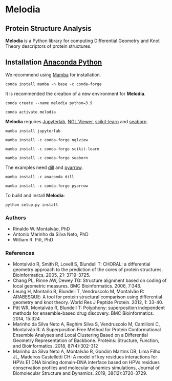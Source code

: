 # Melodia
## Protein Structure Analysis

**Melodia** is a Python library for computing Differential Geometry
and Knot Theory descriptors of protein structures. 

## Installation [Anaconda Python](https://www.anaconda.com/products/individual)

We recommend using [Mamba](https://github.com/mamba-org/mamba) for installation.

```shell
conda install mamba -n base -c conda-forge
```
It is recommended the creation of a new environment for **Melodia**.

```shell
conda create --name melodia python=3.9
```
```shell
conda activate melodia
```

**Melodia** requires [Jupyterlab](https://jupyter.org/), [NGL Viewer](https://github.com/nglviewer/nglview), [scikit-learn](https://scikit-learn.org/stable) and [seaborn](https://seaborn.pydata.org/).

```shell
mamba install jupyterlab
```

```shell
mamba install -c conda-forge nglview
```

```shell
mamba install -c conda-forge scikit-learn
```

```shell
mamba install -c conda-forge seaborn
```

The examples need [dill](https://github.com/uqfoundation/dill) and [pyarrow](https://github.com/apache/arrow).

```shell
mamba install -c anaconda dill
```
```shell
mamba install -c conda-forge pyarrow
```

To build and install **Melodia**:

```shell
python setup.py install
```
### Authors
- Rinaldo W. Montalvão, PhD
- Antonio Marinho da Silva Neto, PhD
- William R. Pitt, PhD

### References
- Montalvão R, Smith R, Lovell S, Blundell T: CHORAL: a differential geometry approach to the prediction of the cores of protein structures. Bioinformatics. 2005, 21: 3719-3725.
- Chang PL, Rinne AW, Dewey TG: Structure alignment based on coding of local geometric measures. BMC Bioinformatics. 2006, 7:346.
- Leung H, Montaño B, Blundell T, Vendruscolo M, Montalvão R: ARABESQUE: A tool for protein structural comparison using differential geometry and knot theory. World Res J Peptide Protein. 2012, 1: 33-40.
- Pitt WR, Montalvão R, Blundell T: Polyphony: superposition independent methods for ensemble-based drug discovery. BMC Bioinformatics. 2014, 15:324 
- Marinho da Silva Neto A, Reghim Silva S, Vendruscolo M, Camilloni C, Montalvão R: A Superposition Free Method for Protein Conformational Ensemble Analyses and Local Clustering Based on a Differential Geometry Representation of Backbone. Proteins: Structure, Function, and Bioinformatics. 2018, 87(4):302-312
- Marinho da Silva Neto A, Montalvão R, Gondim Martins DB, Lima Filho JL, Madeiros Castelletti CH: A model of key residues interactions for HPVs E1 DNA binding domain-DNA interface based on HPVs residues conservation profiles and molecular dynamics simulations, Journal of Biomolecular Structure and Dynamics. 2019, 38(12):3720-3729.
